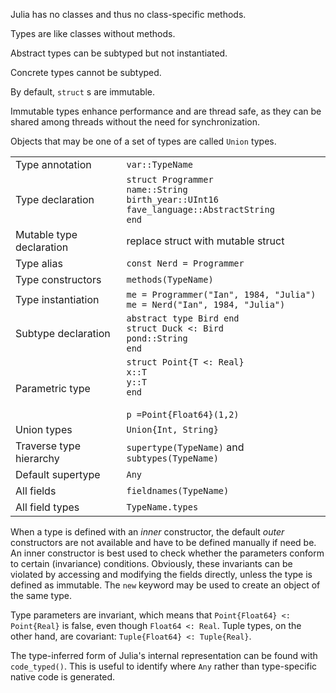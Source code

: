 Julia has no classes and thus no class-specific methods.

Types are like classes without methods.

Abstract types can be subtyped but not instantiated.

Concrete types cannot be subtyped.

By default, `struct` s are immutable.

Immutable types enhance performance and are thread safe, as they can be
shared among threads without the need for synchronization.

Objects that may be one of a set of types are called `Union` types.

|                          |                                                                                                                          |
| ------------------------ | ------------------------------------------------------------------------------------------------------------------------ |
| Type annotation          | `var::TypeName`                                                                                                          |
| Type declaration         | `struct Programmer`<br>`name::String`<br>`birth_year::UInt16`<br>`fave_language::AbstractString`<br>`end`                |
| Mutable type declaration | replace struct with mutable struct                                                                                       |
| Type alias               | `const Nerd = Programmer`                                                                                                |
| Type constructors        | `methods(TypeName)`                                                                                                      |
| Type instantiation       | `me = Programmer("Ian", 1984, "Julia")`<br>`me = Nerd("Ian", 1984, "Julia")`                                             |
| Subtype declaration      | `abstract type Bird end`<br>`struct Duck <: Bird`<br>`pond::String`<br>`end`                                             |
| Parametric type          | `struct Point{T <: Real}`<br>`x::T`<br>`y::T`<br>`end`<br><br>`p =Point{Float64}(1,2)`<br>                               |
| Union types              | `Union{Int, String}`                                                                                                     |
| Traverse type hierarchy  | `supertype(TypeName)` and `subtypes(TypeName)`                                                                           |
| Default supertype        | `Any`                                                                                                                    |
| All fields               | `fieldnames(TypeName)`                                                                                                   |
| All field types          | `TypeName.types`                                                                                                         |

When a type is defined with an *inner* constructor, the default *outer*
constructors are not available and have to be defined manually if need
be. An inner constructor is best used to check whether the parameters
conform to certain (invariance) conditions. Obviously, these invariants
can be violated by accessing and modifying the fields directly, unless
the type is defined as immutable. The `new` keyword may be used to
create an object of the same type.

Type parameters are invariant, which means that `Point{Float64} <: Point{Real}` is
false, even though `Float64 <: Real`.
Tuple types, on the other hand, are covariant: `Tuple{Float64} <: Tuple{Real}`.

The type-inferred form of Julia's internal representation can be found
with `code_typed()`. This is useful to identify where `Any` rather
than type-specific native code is generated.
